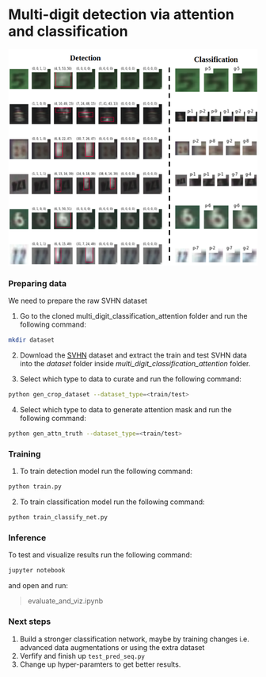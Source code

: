 # Multi-digit detection  via attention and classification
![alt text](./images/title.png "title-image")

### Preparing data
We need to prepare the raw SVHN dataset

1. Go to the cloned multi_digit_classification_attention folder and run the following command:
``` bash
mkdir dataset
```

2. Download the [SVHN](http://ufldl.stanford.edu/housenumbers/) dataset and extract the train and test SVHN data into the *dataset* folder inside *multi_digit_classification_attention* folder.

3. Select which type to data to curate and run the following command:
``` bash
python gen_crop_dataset --dataset_type=<train/test>
```

4. Select which type to data to generate attention mask and run the following command:
``` bash
python gen_attn_truth --dataset_type=<train/test>
```
### Training

1. To train detection model run the following command:
``` bash
python train.py
```

2. To train classification model run the following command:
``` bash
python train_classify_net.py
```


### Inference
To test and visualize results run the following command:
``` bash
jupyter notebook
```
and open and run:
> evaluate_and_viz.ipynb

### Next steps
1. Build a stronger classification network, maybe by training changes i.e. advanced data augmentations or using the extra dataset
2. Verfify and finish up ```test_pred_seq.py```
3. Change up hyper-paramters to get better results.

